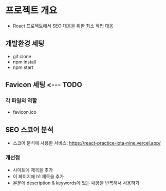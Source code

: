 # 프로젝트 개요

- React 프로젝트에서 SEO 대응을 위한 최소 작업 대응

## 개발환경 세팅

- git clone
- npm install
- npm start

## Favicon 세팅 <--- TODO

### 각 파일의 역할

- favicon.ico

## SEO 스코어 분석

- 스코어 분석에 사용한 서비스:
  https://react-practice-iota-nine.vercel.app/

### 개선점

- 사이트에 제목을 추가
- 이 페이지에 h1 제목을 추가
- 본문에 description & keywords에 있는 내용을 반복해서 사용하기
